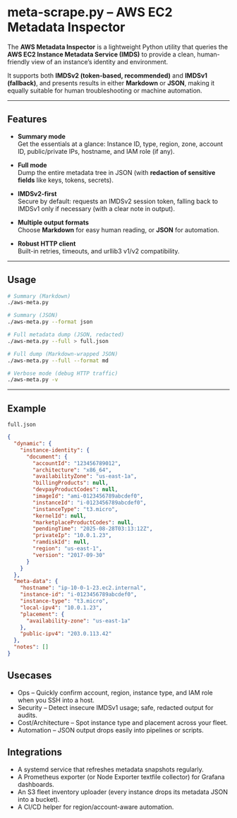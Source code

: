 # meta-scrape.py – AWS EC2 Metadata Inspector

The **AWS Metadata Inspector** is a lightweight Python utility that queries the **AWS EC2 Instance Metadata Service (IMDS)** to provide a clean, human-friendly view of an instance’s identity and environment.  

It supports both **IMDSv2 (token-based, recommended)** and **IMDSv1 (fallback)**, and presents results in either **Markdown** or **JSON**, making it equally suitable for human troubleshooting or machine automation.

---

## Features
- **Summary mode**  
  Get the essentials at a glance: Instance ID, type, region, zone, account ID, public/private IPs, hostname, and IAM role (if any).

- **Full mode**  
  Dump the entire metadata tree in JSON (with **redaction of sensitive fields** like keys, tokens, secrets).

- **IMDSv2-first**  
  Secure by default: requests an IMDSv2 session token, falling back to IMDSv1 only if necessary (with a clear note in output).

- **Multiple output formats**  
  Choose **Markdown** for easy human reading, or **JSON** for automation.

- **Robust HTTP client**  
  Built-in retries, timeouts, and urllib3 v1/v2 compatibility.

---

## Usage

```bash
# Summary (Markdown)
./aws-meta.py

# Summary (JSON)
./aws-meta.py --format json

# Full metadata dump (JSON, redacted)
./aws-meta.py --full > full.json

# Full dump (Markdown-wrapped JSON)
./aws-meta.py --full --format md

# Verbose mode (debug HTTP traffic)
./aws-meta.py -v

```

---
## Example
`full.json`

```json
{
  "dynamic": {
    "instance-identity": {
      "document": {
        "accountId": "123456789012",
        "architecture": "x86_64",
        "availabilityZone": "us-east-1a",
        "billingProducts": null,
        "devpayProductCodes": null,
        "imageId": "ami-0123456789abcdef0",
        "instanceId": "i-0123456789abcdef0",
        "instanceType": "t3.micro",
        "kernelId": null,
        "marketplaceProductCodes": null,
        "pendingTime": "2025-08-28T03:13:12Z",
        "privateIp": "10.0.1.23",
        "ramdiskId": null,
        "region": "us-east-1",
        "version": "2017-09-30"
      }
    }
  },
  "meta-data": {
    "hostname": "ip-10-0-1-23.ec2.internal",
    "instance-id": "i-0123456789abcdef0",
    "instance-type": "t3.micro",
    "local-ipv4": "10.0.1.23",
    "placement": {
      "availability-zone": "us-east-1a"
    },
    "public-ipv4": "203.0.113.42"
  },
  "notes": []
}

```

## Usecases

- Ops – Quickly confirm account, region, instance type, and IAM role when you SSH into a host.
- Security – Detect insecure IMDSv1 usage; safe, redacted output for audits.
- Cost/Architecture – Spot instance type and placement across your fleet.
- Automation – JSON output drops easily into pipelines or scripts.

## Integrations

- A systemd service that refreshes metadata snapshots regularly.
- A Prometheus exporter (or Node Exporter textfile collector) for Grafana dashboards.
- An S3 fleet inventory uploader (every instance drops its metadata JSON into a bucket).
- A CI/CD helper for region/account-aware automation.
